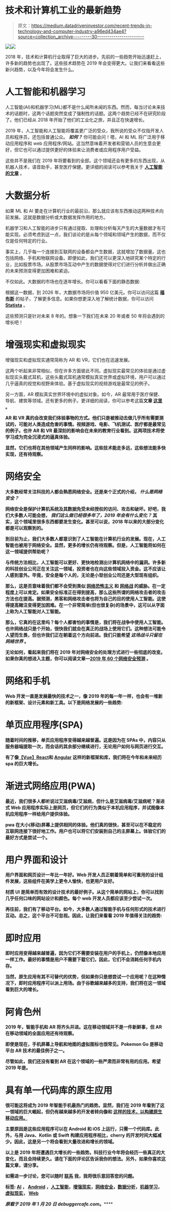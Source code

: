 # 技术和计算机工业的最新趋势

> 原文：<https://medium.datadriveninvestor.com/recent-trends-in-technology-and-computer-industry-a96ed434ae4?source=collection_archive---------30----------------------->

[![](img/fda48e047dc085d50e33a1aeedb68901.png)](http://www.track.datadriveninvestor.com/1B9E)![](img/e95653af16085f7ff0f8aa0d98fadd80.png)

2018 年，技术和计算机行业取得了巨大的进步。先前的一些趋势开始迅速赶上，许多新的趋势也出现了。这些技术趋势在 2019 年会变得更大。让我们来看看这些新兴趋势，以及今年将会发生什么。

# 人工智能和机器学习

人工智能(AI)和机器学习(ML)都不是什么闻所未闻的东西。然而，每当讨论未来技术的话题时，这两个话题突然变成了强制性的话题。这两个趋势已经不在研究阶段了。他们已经从 2018 年开始了他们的工业化之旅，并且正在快速增长。

2019 年，人工智能和人工智能将覆盖更广泛的受众，我所说的受众不仅指开发人员和程序员，还包括普通公众。 ***如何？*** 你可能会问！嗯，AI 和 ML 将广泛用于移动应用程序和 web 应用程序/网站。这当然意味着开发者和营销人员的生意会更好，但它也可以通过提供更好的体验来让消费者或应用程序用户受益。

这些并不是我们在 2019 年将要看到的全部。这个领域还会有更多的东西出现，从机器人技术，语音助手，甚至医疗保健。更详细的阅读可以参考我关于 [**人工智能的文章**](https://debuggercafe.com/artificial-intelligencene-in-2019/) 。

# 大数据分析

如果 ML 和 AI 要走在计算机行业的最前沿，那么就应该有东西推动这两种技术向前发展。这就是数据分析或大数据发挥作用的地方。

机器学习和人工智能的进步只有通过提取、处理和分析每天产生的大量数据才有可能实现。必须考虑到这一点，我们谈论的是从每个领域和领域产生的数据，而不仅仅是任何特定的行业。

事实上，几乎每一个连接到互联网的设备都会产生数据，这就增加了数据量。这也包括网络、手机和物联网设备。即便如此，我们还可以更深入地研究某个特定的行业，比如股票市场。从股票市场互动中产生的数据使得对它们进行分析并做出正确的未来预测变得更加困难和紧迫。

不仅如此。大数据的市场也在逐年增长。你可以看看下面的静态数据:

根据这一数据，到 2026 年，大数据市场将价值 950 亿美元。你可以访问这篇 [**福布斯**](https://www.forbes.com/sites/louiscolumbus/2018/05/23/10-charts-that-will-change-your-perspective-of-big-datas-growth/#486038f62926) 的帖子，了解更多信息。如果你想更深入地了解统计数据，你可以访问 [**Statista**](https://www.statista.com/statistics/255970/global-big-data-market-forecast-by-segment/) 。

这些预测只是针对未来 8 年的。想象一下我们在未来 20 年或者 50 年将会遇到的增长吧！

# 增强现实和虚拟现实

增强现实和虚拟现实通常简称为 AR 和 VR，它们也在迅速发展。

这两个听起来非常相似，但在许多方面彼此不同。虚拟现实最常见的体验是通过虚拟现实头戴式耳机，这些头戴式耳机通常模拟真实世界或虚拟环境，用户可以通过几乎逼真的视觉和视野来体验。基于虚拟现实的视频游戏是最常见的例子。

另一方面，AR 模拟真实世界环境中的虚拟对象。如今，AR 最常用于医疗保健、导航、建筑等领域。还有更多的例子。更详细的阅读，你可以参考这篇[](https://www.wareable.com/ar/real-world-ar-uses-6382)**文章 [**这里**](https://www.wareable.com/ar/real-world-ar-uses-6382) 。**

**AR 和 VR 真的会改变我们体验事物的方式。他们只是被推动去做几乎所有需要测试的，可能对人类造成危害的事情。视频游戏、电影、飞机测试、医疗都是最常见的例子。也许 AR 和 VR 最深刻的影响会在未来的教育行业看到。这两项技术将使学习成为完全沉浸式的逼真体验。**

**显然，它们也将在其他领域产生同样的影响。这些技术能走多远，这些想法能多快实现，还有待观察。**

# **网络安全**

**大多数经常关注科技的人都会熟悉网络安全。还是来个正式的介绍， ***什么是网络安全？*****

**网络安全是保护计算机系统及其数据免受未经授权的访问、攻击和破坏。好吧，我们大多数人可能会想， ***我们这么做已经很多年了，2019 年会有什么变化？*** 其实，这个领域里很多东西都要发生变化。甚至可以说，2018 年以来的大部分变化都是可以观察到的。**

**到目前为止，我们大多数人都意识到了人工智能在计算机行业的发展。现在，人工智能也被用于网络安全。显然，更多的增长仍有待观察。但是，人工智能将如何在这一领域提供帮助呢？**

**与传统方法相比，人工智能可以更好、更快地检测出计算机网络中的漏洞。许多新的科技创业公司正在关注这一领域，投资者也在向这些领域投入资金。这不应该让人感到意外。毕竟，安全是每个人的，无论是小型创业公司还是大型现有组织。**

**那么，这是否意味着我们都不会受到类似 [**网络恐怖主义**](https://en.wikipedia.org/wiki/Cyberterrorism) 和 [**网络战**](https://en.wikipedia.org/wiki/Cyberwarfare) 的威胁。在一定程度上可以肯定。如果安全标准正在得到提高，那么这些所谓的网络攻击者的攻击方法也在提高。据预测，黑客和网络攻击者也将为自己的目的使用人工智能。这使得提高赌注变得更加困难。在一个非常简单(但也很复杂)的场景中，这可以从字面上称为人工智能对人工智能。**

**那么，它真的在这里吗？每个人都害怕的事情是，我们将在战争中使用人工智能。也许网络战只是个开始，很快我们就会在真正的战场上使用它们。这种想法可能令人望而生畏，但也许我们正在朝着这个方向前进。我们只能希望 ***这场战斗只留在网络世界*** 。**

**无论如何，看起来我们将在 2019 年对网络安全的处理方式进行一些彻底的改变。如果你真的想进入主题，你可以阅读文章—[**2019 年 60 个网络安全预测**](https://www.forbes.com/sites/gilpress/2018/12/03/60-cybersecurity-predictions-for-2019/#4baa75db4352) 。**

# **网络和手机**

**Web 开发一直是发展最快的技术之一，像 2019 年的每一年一样，也会有一堆新的新框架、设计元素和新工具。以下是网络发展的一些趋势:**

# **单页应用程序(SPA)**

**随着时间的推移，单页应用程序变得越来越普遍。这是因为在 SPAs 中，内容只从服务器端提取一次，而会话的其余部分继续进行，无论用户如何与网页进行交互。**

**有了像[**【Vue】**](https://vuejs.org/)[**React**](https://reactjs.org/)和 [**Angular**](https://angularjs.org/) 这样的新框架和库，我们将在今年和未来经历 spa 的巨大增长。**

# **渐进式网络应用(PWA)**

**最近，我们很多人都听说过艾滋病毒/艾滋病，但什么是艾滋病毒/艾滋病呢？渐进式 Web 应用程序实际上是网页，但它们的行为类似于本机应用程序，并试图像本机应用程序一样给用户提供体验。**

**pwa 在大小(移动)屏幕上提供相同的体验。他们真的很快，甚至可以在不稳定的互联网连接下很好地工作。用户也可以将它们安装到自己的主屏幕上。体验它们的最好方式是尝试一个。**

# **用户界面和设计**

**用户界面和网页设计一年比一年好。Web 开发人员正朝着简单和可重用的设计组件发展，这些组件在美学上更令人愉快，也更用户友好。**

**材质 UI 是简单而有效的设计技术的最好例子。从这个简单的网站上，你可以找到几乎任何口味的网站设计和颜色。每个 web 开发人员都应该至少尝试一次。**

**再往前，我们有了移动平台。如今，大多数人通过智能手机与任何形式的技术进行互动。总之，这个平台不可忽视。因此，让我们来看看 2019 年值得关注的趋势:**

# **即时应用**

**即时应用变得越来越普遍，因为它们不需要安装在用户的手机上，仍然像本地应用一样工作。最好的事情是用户不需要下载它们，因此，它们不会消耗任何手机内存。**

**当然，原生应用有其不可替代的优势，但如果你只是想尝试一个应用呢？在这种情况下，即时应用程序可以派上用场。由于谷歌越来越多的支持，我们将在这一领域看到巨大的增长。**

# **阿肯色州**

**2019 年，智能手机和 AR 将齐头并进。这在移动领域并不是一件新鲜事，但 AR 在移动领域的全面应用还有待观察。**

**即使是现在，手机屏幕上导航和地图的虚拟图标也很常见。Pokemon Go 是移动平台 AR 技术的最佳例子之一。**

**尽管如此，我们还没有看到 AR 在这个领域的一些严肃而非常有用的应用。希望 2019 年是。**

# **具有单一代码库的原生应用**

**很可能这将成为 2019 年智能手机最热门的趋势。显然，我们在 2019 年看到了这一领域的巨大崛起，但仍有越来越多的开发者转向像[](https://flutter.io/)**和 [**这样的技术，以构建原生移动应用。**](https://facebook.github.io/react-native/)****

****主要原因是这些应用程序可以在 Android 和 iOS 上运行，只需一个代码库。此外，与用 Java、Kotlin 或 Swift 构建应用程序相比，cherry 的开发时间大幅减少。因此，这是另一个将会看到大量改进和增长的领域。****

****以上是 2019 年将遭遇巨大增长的一些趋势。科技行业今年将会经历一些真正的大变化，而且会持续更久。请在下面的评论区告诉我你的想法。另外，如果你喜欢这篇文章，请分享。****

****如需进一步讨论，您可以随时 [**联系**](https://debuggercafe.com/contact-us/) 我，我将很乐意回答您的问题。****

****标签: [AI](https://debuggercafe.com/tag/ai/) ， [Android](https://debuggercafe.com/tag/android/) ，[人工智能](https://debuggercafe.com/tag/artificial-inteliigence/)，[增强现实](https://debuggercafe.com/tag/augmented-reality/)，[网络安全](https://debuggercafe.com/tag/cyber-security/)，[数据分析](https://debuggercafe.com/tag/data-analytics/)，[机器学习](https://debuggercafe.com/tag/machine-learning/)，[虚拟现实](https://debuggercafe.com/tag/virtual-reality/)， [Web](https://debuggercafe.com/tag/web/)****

*****原载于 2019 年 1 月 20 日 debuggercafe.com*[](https://debuggercafe.com/recent-trends-in-technology-and-computer-industry/)**。******